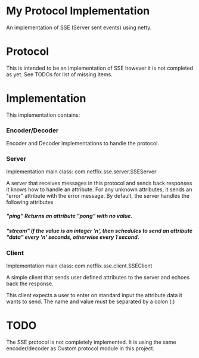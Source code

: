 My Protocol Implementation
=============

An implementation of SSE (Server sent events) using netty.

Protocol
========

This is intended to be an implementation of SSE however it is not completed as yet. See TODOs for list of missing items.

Implementation
============

This implementation contains:

### Encoder/Decoder

Encoder and Decoder implementations to handle the protocol.

### Server

Implementation main class: com.netflix.sse.server.SSEServer

A server that receives messages in this protocol and sends back responses it knows how to handle an attribute.
For any unknown attributes, it sends an "error" attribute with the error message.
By default, the server handles the following attributes
 ##### "ping" Returns an attribute "pong" with no value.
 ##### "stream" If the value is an integer 'n', then schedules to send an attribute "data" every 'n' seconds, otherwise every 1 second.

### Client

Implementation main class: com.netflix.sse.client.SSEClient

A simple client that sends user defined attributes to the server and echoes back the response.

This client expects a user to enter on standard input the attribute data it wants to send. The name and value must be
separated by a colon (:)

TODO
===========

The SSE protocol is not completely implemented. It is using the same encoder/decoder as Custom protocol module in this
project.
